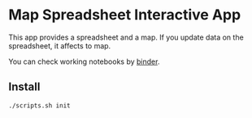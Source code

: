 Map Spreadsheet Interactive App
===============================

This app provides a spreadsheet and a map.
If you update data on the spreadsheet, it affects to map.

You can check working notebooks by [binder](https://mybinder.org/v2/gh/hamasho/jupyter-apps/master).

## Install

```sh
./scripts.sh init
```
